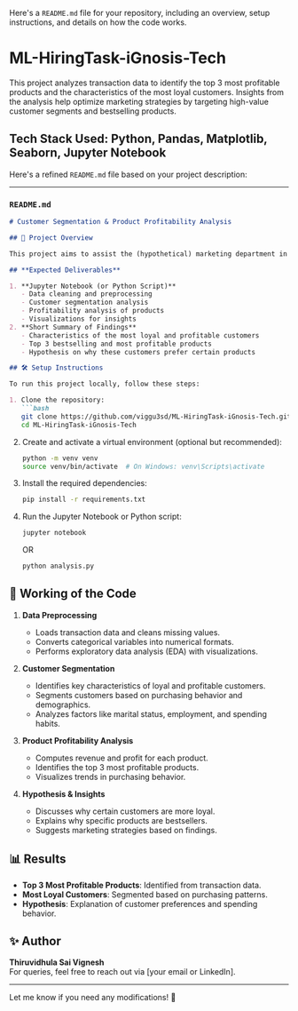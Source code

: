 
Here's a `README.md` file for your repository, including an overview, setup instructions, and details on how the code works.  
# ML-HiringTask-iGnosis-Tech
This project analyzes transaction data to identify the top 3 most profitable products and the characteristics of the most loyal customers. Insights from the analysis help optimize marketing strategies by targeting high-value customer segments and bestselling products.  

Tech Stack Used: Python, Pandas, Matplotlib, Seaborn, Jupyter Notebook
---

Here's a refined `README.md` file based on your project description:  

---

### `README.md`  

```markdown
# Customer Segmentation & Product Profitability Analysis  

## 📌 Project Overview  

This project aims to assist the (hypothetical) marketing department in identifying the most profitable customer segments and best-selling products. By analyzing transaction data, we extract insights about customer characteristics—such as marital status, employment, and purchasing behavior—and determine the top three most profitable products.  

## **Expected Deliverables**  

1. **Jupyter Notebook (or Python Script)**  
   - Data cleaning and preprocessing  
   - Customer segmentation analysis  
   - Profitability analysis of products  
   - Visualizations for insights  
2. **Short Summary of Findings**  
   - Characteristics of the most loyal and profitable customers  
   - Top 3 bestselling and most profitable products  
   - Hypothesis on why these customers prefer certain products  

## 🛠️ Setup Instructions  

To run this project locally, follow these steps:  

1. Clone the repository:  
   ```bash
   git clone https://github.com/viggu3sd/ML-HiringTask-iGnosis-Tech.git  
   cd ML-HiringTask-iGnosis-Tech  
   ```  
2. Create and activate a virtual environment (optional but recommended):  
   ```bash
   python -m venv venv  
   source venv/bin/activate  # On Windows: venv\Scripts\activate  
   ```  
3. Install the required dependencies:  
   ```bash
   pip install -r requirements.txt  
   ```  
4. Run the Jupyter Notebook or Python script:  
   ```bash
   jupyter notebook  
   ```  
   OR  
   ```bash
   python analysis.py  
   ```  

## 🧠 Working of the Code  

1. **Data Preprocessing**  
   - Loads transaction data and cleans missing values.  
   - Converts categorical variables into numerical formats.  
   - Performs exploratory data analysis (EDA) with visualizations.  

2. **Customer Segmentation**  
   - Identifies key characteristics of loyal and profitable customers.  
   - Segments customers based on purchasing behavior and demographics.  
   - Analyzes factors like marital status, employment, and spending habits.  

3. **Product Profitability Analysis**  
   - Computes revenue and profit for each product.  
   - Identifies the top 3 most profitable products.  
   - Visualizes trends in purchasing behavior.  

4. **Hypothesis & Insights**  
   - Discusses why certain customers are more loyal.  
   - Explains why specific products are bestsellers.  
   - Suggests marketing strategies based on findings.  

## 📊 Results  

- **Top 3 Most Profitable Products**: Identified from transaction data.  
- **Most Loyal Customers**: Segmented based on purchasing patterns.  
- **Hypothesis**: Explanation of customer preferences and spending behavior.  

## ✨ Author  

**Thiruvidhula Sai Vignesh**  
For queries, feel free to reach out via [your email or LinkedIn].  

---

Let me know if you need any modifications! 🚀  
```
